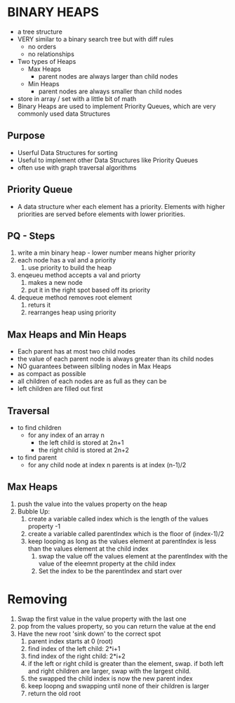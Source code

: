 # BINARY HEAPS
- a tree structure
- VERY similar to a binary search tree but with diff rules
    - no orders
    - no relationships
- Two types of Heaps
    - Max Heaps
        - parent nodes are always larger than child nodes
    - Min Heaps
        - parent nodes are always smaller than child nodes
- store in array / set with a little bit of math
- Binary Heaps are used to implement Priority Queues, which are very commonly used data Structures

## Purpose
- Userful Data Structures for sorting
- Useful to implement other Data Structures like Priority Queues
- often use with graph traversal algorithms

## Priority Queue
- A data structure wher each element has a priority. Elements with higher priorities are served before elements with lower priorities.

## PQ - Steps
1. write a min binary heap - lower number means higher priority
1. each node has a val and a priority
    1. use priority to build the heap
1. enqeueu method accepts a val and priorty
    1. makes a new node
    1. put it in the right spot based off its priority
1. dequeue method removes root element
    1. returs it
    1. rearranges heap using priority

## Max Heaps and Min Heaps
- Each parent has at most two child nodes
- the value of each parent node is always greater than its child nodes
- NO guarantees between silbling nodes in Max Heaps
- as compact as possible
- all children of each nodes are as full as they can be
- left children are filled out first

## Traversal
- to find children
    - for any index of an array n
        - the left child is stored at 2n+1
        - the right child is stored at 2n+2
- to find parent
    - for any child node at index n
        parents is at index (n-1)/2

## Max Heaps
1. push the value into the values property on the heap
1. Bubble Up:
    1. create a variable called index which is the length of the values property -1
    1. create a variable called parentIndex which is the floor of (index-1)/2
    1. keep looping as long as the values element at parentIndex is less than the values element at the child index
        1. swap the value off the values element at the parentIndex with the value of the eleemnt property at the child index
        1. Set the index to be the parentIndex and start over

# Removing
1. Swap the first value in the value property with the last one
1. pop from the values property, so you can return the value at the end
1. Have the new root 'sink down' to the correct spot
    1. parent index starts at 0 (root)
    1. find index of the left child: 2*i+1
    1. find index of the right child: 2*i+2
    1. if the left or right child is greater than the element, swap. if both left and right children are larger, swap with the largest child.
    1. the swapped the child index is now the new parent index
    1. keep loopng and swapping until none of their children is larger
    1. return the old root
